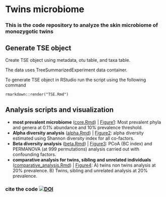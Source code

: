 # Twins microbiome
### This is the code repository to analyze the skin microbiome of monozygotic twins ###

## Generate TSE object
Create TSE object using metadata, otu table, and taxa table. 

The data uses TreeSummarizedExperiment data container. 

To generate TSE object in RStudio run the script using the following command  
```
rmarkdown::render("TSE.Rmd")
```
 
## Analysis scripts and visualization
- **most prevalent microbiome** ([core.Rmd](core.Rmd)) | [Figure1](core.md): Most prevalent phyla and genera at 0.1% abundance and 10% prevalence threshold.
- **Alpha diversity analysis** ([alpha.Rmd](alpha.Rmd)) | [Figure2](alpha.md): alpha diversity estimated using Shannon diversity index for all co-factors. 
- **Beta diversity analysis** ([beta.Rmd](beta.Rmd)) | [Figure3](beta.md): PCoA (BC index) and PERMANOVA (at 999 permutations) analysis carried out with confounding factors.
- **comparative analysis for twins, sibling and unrelated individuals** ([comparative_analysis.Rmd](comparative_analysis.Rmd)) | [Figure4](comparative_analysis.md): A) twins non twins analysis at 20% prevalence. B) Twins, sibling and unrelated analysis at 20% prevalence.

### cite the code [![DOI](https://zenodo.org/badge/757274106.svg)](https://doi.org/10.5281/zenodo.14576498)

